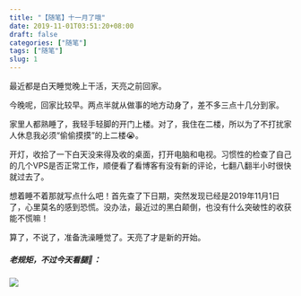 ```yaml
---
title: "【随笔】十一月了哦"
date: 2019-11-01T03:51:20+08:00
draft: false
categories: ["随笔"]
tags: ["随笔"]
slug: 1
---
```


最近都是白天睡觉晚上干活，天亮之前回家。

今晚呢，回家比较早。两点半就从做事的地方动身了，差不多三点十几分到家。

家里人都熟睡了，我轻手轻脚的开门上楼。对了，我住在二楼，所以为了不打扰家人休息我必须“偷偷摸摸”的上二楼😭。

开灯，收拾了一下白天没来得及收的桌面，打开电脑和电视。习惯性的检查了自己的几个VPS是否正常工作，顺便看了看博客有没有新的评论，七翻八翻半小时很快就过去了。

想着睡不着那就写点什么吧！首先查了下日期，突然发现已经是2019年11月1日了，心里莫名的感到恐慌。没办法，最近过的黑白颠倒，也没有什么突破性的收获能不慌嘛！

算了，不说了，准备洗澡睡觉了。天亮了才是新的开始。

##### 老规矩，不过今天看腿🙂：

![](https://img.dtz9.net/imgs/2019/11/c8f3c420ffbbc6c4.jpg)